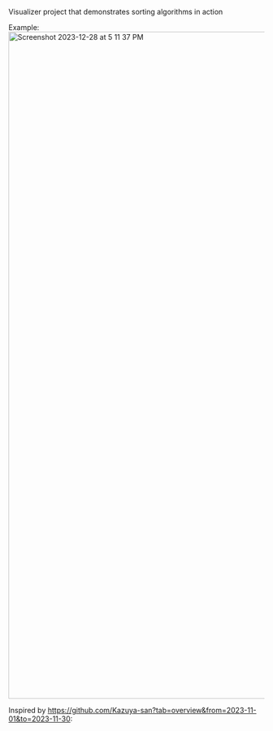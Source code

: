 Visualizer project that demonstrates sorting algorithms in action

Example:
<img width="1314" alt="Screenshot 2023-12-28 at 5 11 37 PM" src="https://github.com/amedinaaa/VisualAlgo/assets/118236100/5793f30c-f728-410f-b14e-1a65b2285312">

Inspired by https://github.com/Kazuya-san?tab=overview&from=2023-11-01&to=2023-11-30:
